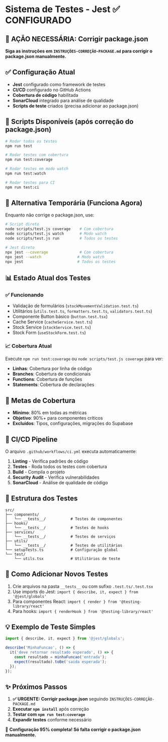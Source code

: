 # Sistema de Testes - Jest ✅ CONFIGURADO

## 🚨 AÇÃO NECESSÁRIA: Corrigir package.json

**Siga as instruções em `INSTRUÇÕES-CORREÇÃO-PACKAGE.md` para corrigir o package.json manualmente.**

## ✅ Configuração Atual

- **Jest** configurado como framework de testes
- **CI/CD** configurado no GitHub Actions  
- **Cobertura de código** habilitada
- **SonarCloud** integrado para análise de qualidade
- **Scripts de teste** criados (precisa adicionar ao package.json)

## 🚀 Scripts Disponíveis (após correção do package.json)

```bash
# Rodar todos os testes
npm run test

# Rodar testes com cobertura  
npm run test:coverage

# Rodar testes em modo watch
npm run test:watch

# Rodar testes para CI
npm run test:ci
```

## 🔧 Alternativa Temporária (Funciona Agora)

Enquanto não corrige o package.json, use:

```bash
# Script direto
node scripts/test.js coverage    # Com cobertura
node scripts/test.js watch       # Modo watch
node scripts/test.js run         # Todos os testes

# Jest direto
npx jest --coverage              # Com cobertura
npx jest --watch                # Modo watch
npx jest                        # Todos os testes
```

## 📊 Estado Atual dos Testes

### ✅ Funcionando
- Validação de formulários (`stockMovementValidation.test.ts`)
- Utilitários (`utils.test.ts`, `formatters.test.ts`, `validators.test.ts`)
- Componente Button básico (`button.test.tsx`)
- Cache Service (`cacheService.test.ts`)
- Stock Service (`stockService.test.ts`)
- Stock Form (`useStockForm.test.ts`)

### 📈 Cobertura Atual
Execute `npm run test:coverage` ou `node scripts/test.js coverage` para ver:
- **Linhas**: Cobertura por linha de código
- **Branches**: Cobertura de condicionais
- **Functions**: Cobertura de funções
- **Statements**: Cobertura de declarações

## 🎯 Metas de Cobertura

- **Mínimo**: 80% em todas as métricas
- **Objetivo**: 90%+ para componentes críticos
- **Excluídos**: Tipos, configurações, migrações do Supabase

## 🔄 CI/CD Pipeline

O arquivo `.github/workflows/ci.yml` executa automaticamente:

1. **Linting** - Verifica padrões de código
2. **Testes** - Roda todos os testes com cobertura
3. **Build** - Compila o projeto
4. **Security Audit** - Verifica vulnerabilidades
5. **SonarCloud** - Análise de qualidade de código

## 📁 Estrutura dos Testes

```
src/
├── components/
│   └── __tests__/           # Testes de componentes
├── hooks/
│   └── __tests__/           # Testes de hooks
├── services/
│   └── __tests__/           # Testes de serviços
├── utils/
│   └── __tests__/           # Testes de utilitários
└── setupTests.ts            # Configuração global
└── test/
    └── utils.tsx            # Utilitários de teste
```

## 🧪 Como Adicionar Novos Testes

1. Crie arquivos na pasta `__tests__` ou com sufixo `.test.ts/.test.tsx`
2. Use imports do Jest: `import { describe, it, expect } from '@jest/globals'`
3. Para componentes React: `import { render } from '@testing-library/react'`
4. Para hooks: `import { renderHook } from '@testing-library/react'`

## 💡 Exemplo de Teste Simples

```typescript
import { describe, it, expect } from '@jest/globals';

describe('MinhaFuncao', () => {
  it('deve retornar resultado esperado', () => {
    const resultado = minhaFuncao('entrada');
    expect(resultado).toBe('saida esperada');
  });
});
```

## ✨ Próximos Passos

1. **✅ URGENTE: Corrigir package.json** seguindo `INSTRUÇÕES-CORREÇÃO-PACKAGE.md`
2. **Executar `npm install`** após correção
3. **Testar com `npm run test:coverage`**
4. **Expandir testes** conforme necessário

🎉 **Configuração 95% completa! Só falta corrigir o package.json manualmente.**